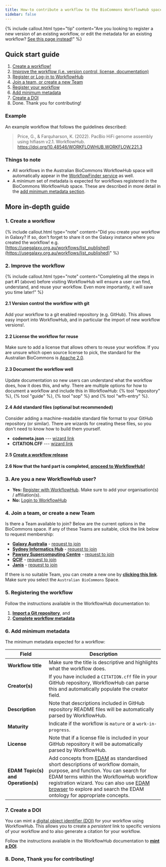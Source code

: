 ```yaml
---
title: How-to contribute a workflow to the BioCommons WorkflowHub space
sidebar: false
---
```



{% include callout.html type="tip" content="Are you looking to register a new version of an existing workflow, or edit the metadata for an existing workflow? [See this page instead](workflow_maintenance)!" %}


## Quick start guide

1. [Create a workflow!](#1-create-a-workflow) 
2. [Improve the workflow (i.e. version control, license, documentation)](#2-improve-the-workflow)
3. [Register or Log-in to WorkflowHub](#3-are-you-a-new-workflowhub-user)
4. [Join a team, or create a new Team](#4-join-a-team-or-create-a-new-team)
5. [Register your workflow](#5-registering-the-workflow)
6. [Add minimum metadata](#6-add-minimum-metadata)
7. [Create a DOI](#7-create-a-doi)
8. Done. Thank you for contributing!


### Example

An example workflow that follows the guidelines described:
> Price, G., & Farquharson, K. (2022). PacBio HiFi genome assembly using hifiasm v2.1. WorkflowHub. https://doi.org/10.48546/WORKFLOWHUB.WORKFLOW.221.3


### Things to note

- All workflows in the Australian BioCommons WorkflowHub space will automatically appear in the [WorkflowFinder service](https://australianbiocommons.github.io/2_1_workflows.html) as well.
- A minimum set of metadata is expected for workflows registered in the BioCommons WorkflowHub space. These are described in more detail in the [add minimum metadata section](#6-add-minimum-metadata).


## More in-depth guide

### 1. Create a workflow

{% include callout.html type="note" content="Did you create your workflow in Galaxy? If so, don't forget to share it on the Galaxy instance where you created the workflow! e.g. [https://usegalaxy.org.au/workflows/list_published](https://usegalaxy.org.au/workflows/list_published)" %}

### 2. Improve the workflow

{% include callout.html type="note" content="Completing all the steps in part #1 (above) before visiting WorkflowHub will ensure a user can find, understand, and reuse your workflow. Even more importantly, it will save you time later!" %}


#### 2.1 Version control the workflow with git

Add your workflow to a git enabled repository (e.g. GitHub). This allows easy import into WorkflowHub, and in particular the import of new workflow versions!.

#### 2.2 License the workflow for reuse

Make sure to add a license that allows others to reuse your workflow. If you are unsure which open source license to pick, the standard for the Australian BioCommons is [Apache 2.0](https://spdx.org/licenses/Apache-2.0.html).

#### 2.3 Document the workflow well

Update documentation so new users can understand what the workflow does, how it does this, and why. There are multiple options for how to document a workflow and include this in WorkflowHub: {% tool "repository" %}, {% tool "guide" %}, {% tool "sop" %} and {% tool "wfh-entry" %}.

#### 2.4 Add standard files (optional but recommended)

Consider adding a machine-readable standard file format to your GitHub repository (or similar). There are wizards for creating these files, so you don't need to know how to build them yourself.

- **codemeta.json** --- [wizard link](https://codemeta.github.io/codemeta-generator/) 
- **CITATION.CFF** --- [wizard link](https://citation-file-format.github.io/cff-initializer-javascript/#/)

#### 2.5 [Create a workflow release](https://docs.github.com/en/repositories/releasing-projects-on-github/about-releases)

#### 2.6 Now that the hard part is completed, [proceed to WorkflowHub!](https://workflowhub.eu/)


### 3. Are you a new WorkflowHub user?

- **Yes:** [Register with WorkflowHub](https://workflowhub.eu/signup). Make sure to add your organisation(s) / affiliation(s).
- **No:** [Login to WorkflowHub](https://workflowhub.eu/login)


### 4. Join a team, or create a new Team

Is there a Team available to join? Below are the current options in the BioCommons space. If any of these Teams are suitable, click the link below to request membership:

- [**Galaxy Australia**](https://workflowhub.eu/projects/54) - [request to join](https://workflowhub.eu/projects/54/guided_join)
- [**Sydney Informatics Hub**](https://workflowhub.eu/projects/43) - [request to join](https://workflowhub.eu/projects/43/guided_join)
- [**Pawsey Supercomputing Centre**](https://workflowhub.eu/projects/42) - [request to join](https://workflowhub.eu/projects/42/guided_join)
- [**QCIF**](https://workflowhub.eu/projects/41) - [request to join](https://workflowhub.eu/projects/41/guided_join)
- [**Janis**](https://workflowhub.eu/projects/48) - [request to join](https://workflowhub.eu/projects/48/guided_join)

If there is no suitable Team, you can create a new one by [**clicking this link**](https://workflowhub.eu/projects/guided_create). Make sure you select the `Australian BioCommons` Space.


### 5. Registering the workflow

Follow the instructions available in the WorkflowHub documentation to:

1. [**Import a Git repository**](https://about.workflowhub.eu/docs/adding-files/#git), and
2. [**Complete workflow metadata**](https://about.workflowhub.eu/docs/complete-workflow-metadata/)


### 6. Add minimum metadata

The minimum metadata expected for a workflow:

| Field                              | Description|
|------------------------------------|--------------------------------------------------------------------|
| **Workflow title**                 | Make sure the title is descriptive and highlights what the workflow does.|
| **Creator(s)**                     | If you have included a `CITATION.cff` file in your GitHub repository, WorkflowHub can parse this and automatically populate the creator field. |
| **Description**                    | Note that descriptions included in GitHub repository README files will be automatically parsed by WorkflowHub. |
| **Maturity**                       | Indicate if the workflow is `mature` or a `work-in-progress`. |
| **License**                        | Note that if a license file is included in your GitHub repository it will be automatically parsed by WorkflowHub. |
| **EDAM Topic(s) and Operation(s)** | Add concepts from [EDAM](https://github.com/edamontology/edamontology) as standardised short descriptions of workflow domain, purpose, and function. You can search for EDAM terms within the WorkflowHub workflow registration wizard. You can also use [EDAM browser](https://edamontology.github.io/edam-browser/) to explore and search the EDAM ontology for appropriate concepts. |


### 7. Create a DOI

You can mint a [digital object identifier (DOI)](https://www.doi.org/) for your workflow using WorkflowHub. This allows you to create a *persistent* link to specific versions of your workflow and to also generate a citation for your workflow.

Follow the instructions available in the WorkflowHub documentation to [**mint a DOI**](https://about.workflowhub.eu/docs/citable/).


### 8. Done, Thank you for contributing!

